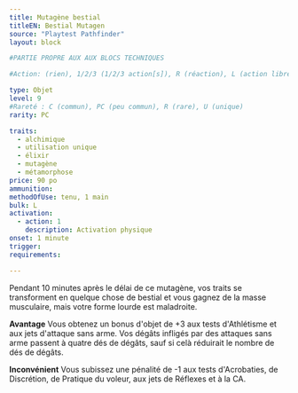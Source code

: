 ```yaml
---
title: Mutagène bestial
titleEN: Bestial Mutagen
source: "Playtest Pathfinder"
layout: block

#PARTIE PROPRE AUX AUX BLOCS TECHNIQUES

#Action: (rien), 1/2/3 (1/2/3 action[s]), R (réaction), L (action libre)

type: Objet
level: 9
#Rareté : C (commun), PC (peu commun), R (rare), U (unique)
rarity: PC

traits:
  - alchimique
  - utilisation unique
  - élixir
  - mutagène
  - métamorphose
price: 90 po
ammunition:
methodOfUse: tenu, 1 main
bulk: L
activation: 
  - action: 1
    description: Activation physique
onset: 1 minute
trigger:
requirements:

---
```


Pendant 10 minutes après le délai de ce mutagène, vos traits se transforment en quelque chose de bestial et vous gagnez de la masse musculaire, mais votre forme lourde est maladroite.

**Avantage** Vous obtenez un bonus d'objet de +3 aux tests d'Athlétisme et aux jets d'attaque sans arme. Vos dégâts infligés par des attaques sans arme passent à quatre dés de dégâts, sauf si celà réduirait le nombre de dés de dégâts.

**Inconvénient** Vous subissez une pénalité de -1 aux tests d'Acrobaties, de Discrétion, de Pratique du voleur, aux jets de Réflexes et à la CA.